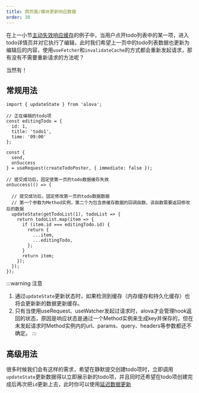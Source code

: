 ```yaml
---
title: 跨页面/模块更新响应数据
order: 30
---
```


在上一小节[主动失效响应缓存](../response-data-management/invalidate-response-cache.html)的例子中，当用户点开todo列表中的某一项，进入todo详情页并对它执行了编辑，此时我们希望上一页中的todo列表数据也更新为编辑后的内容，使用`useFetcher`和`invalidateCache`的方式都会重新发起请求，那有没有不需要重新请求的方法呢？

当然有！

## 常规用法
```javascript{18-30}
import { updateState } from 'alova';

// 正在编辑的todo项
const editingTodo = {
  id: 1,
  title: 'todo1',
  time: '09:00'
};

const {
  send,
  onSuccess
} = useRequest(createTodoPoster, { immediate: false });

// 提交成功后，固定使第一页的todo数据缓存失效
onSuccess(() => {

  // 提交成功后，固定修改第一页的todo数据数据
  // 第一个参数为Method实例，第二个为包含原缓存数据的回调函数，该函数需要返回修改后的数据
  updateState(getTodoList(1), todoList => {
    return todoList.map(item => {
      if (item.id === editingTodo.id) {
        return {
          ...item,
          ...editingTodo,
        };
      }
      return item;
    });
  });
});
```

:::warning 注意
1. 通过`updateState`更新状态时，如果检测到缓存（内存缓存和持久化缓存）也将会更新新的数据更新缓存。
2. 只有当使用useRequest、useWatcher发起过请求时，alova才会管理hook返回的状态，原因是响应状态是通过一个Method实例来生成key并保存的，但在未发起请求时Method实例内的url、params、query、headers等参数都还不确定。
:::


## 高级用法
很多时候我们会有这样的需求，希望在静默提交创建todo项时，立即调用`updateState`更新数据得以立即展示新的todo项，并且同时还希望在todo项创建完成后再次把`id`更新上去，此时你可以使用[延迟数据更新](../next-step/delayed-data-update.html)